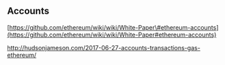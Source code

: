 ## Accounts

[https://github.com/ethereum/wiki/wiki/White-Paper\#ethereum-accounts](https://github.com/ethereum/wiki/wiki/White-Paper#ethereum-accounts)

http://hudsonjameson.com/2017-06-27-accounts-transactions-gas-ethereum/



